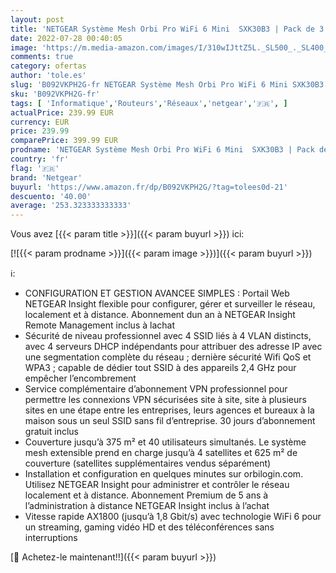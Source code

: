 ```yaml
---
layout: post
title: 'NETGEAR Système Mesh Orbi Pro WiFi 6 Mini  SXK30B3 | Pack de 3  WiFi Mesh partout au bureau ou à la maison | Dual band VLAN  QoS | Couverture jusqu’à 375 m²  40appareils | AX1800  jusqu’à 1 8 Gbit/s '
date: 2022-07-28 00:40:05
image: 'https://m.media-amazon.com/images/I/310wIJttZ5L._SL500_._SL400_.jpg'
comments: true
category: ofertas
author: 'tole.es'
slug: 'B092VKPH2G-fr NETGEAR Système Mesh Orbi Pro WiFi 6 Mini SXK30B3 | Pack...'
sku: 'B092VKPH2G-fr'
tags: [ 'Informatique','Routeurs','Réseaux','netgear','🇫🇷', ]
actualPrice: 239.99 EUR
currency: EUR
price: 239.99
comparePrice: 399.99 EUR
prodname: 'NETGEAR Système Mesh Orbi Pro WiFi 6 Mini  SXK30B3 | Pack de 3  WiFi Mesh partout au bureau ou à la maison | Dual band VLAN  QoS | Couverture jusqu’à 375 m²  40appareils | AX1800  jusqu’à 1 8 Gbit/s '
country: 'fr'
flag: '🇫🇷'
brand: 'Netgear'
buyurl: 'https://www.amazon.fr/dp/B092VKPH2G/?tag=tolees0d-21'
descuento: '40.00'
average: '253.323333333333'
---
```


Vous avez [{{< param title >}}]({{< param buyurl >}}) ici:

[![{{< param prodname >}}]({{< param image >}})]({{< param buyurl >}})

ℹ️:

- CONFIGURATION ET GESTION AVANCEE SIMPLES : Portail Web NETGEAR Insight flexible pour configurer, gérer et surveiller le réseau, localement et à distance. Abonnement dun an à NETGEAR Insight Remote Management inclus à lachat
- Sécurité de niveau professionnel avec 4 SSID liés à 4 VLAN distincts, avec 4 serveurs DHCP indépendants pour attribuer des adresse IP avec une segmentation complète du réseau ; dernière sécurité Wifi QoS et WPA3 ; capable de dédier tout SSID à des appareils 2,4 GHz pour empêcher l’encombrement
- Service complémentaire d’abonnement VPN professionnel pour permettre les connexions VPN sécurisées site à site, site à plusieurs sites en une étape entre les entreprises, leurs agences et bureaux à la maison sous un seul SSID sans fil d’entreprise. 30 jours d’abonnement gratuit inclus
- Couverture jusqu’à 375 m² et 40 utilisateurs simultanés. Le système mesh extensible prend en charge jusqu’à 4 satellites et 625 m² de couverture (satellites supplémentaires vendus séparément)
- Installation et configuration en quelques minutes sur orbilogin.com. Utilisez NETGEAR Insight pour administrer et contrôler le réseau localement et à distance. Abonnement Premium de 5 ans à l’administration à distance NETGEAR Insight inclus à l’achat
- Vitesse rapide AX1800 (jusqu’à 1,8 Gbit/s) avec technologie WiFi 6 pour un streaming, gaming vidéo HD et des téléconférences sans interruptions

[🛒 Achetez-le maintenant!!]({{< param buyurl >}})
